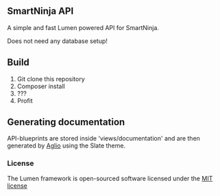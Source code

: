 ## SmartNinja API

A simple and fast Lumen powered API for SmartNinja.

Does not need any database setup!

## Build

1. Git clone this repository
2. Composer install
3. ???
4. Profit

## Generating documentation

API-blueprints are stored inside 'views/documentation' and are then generated by [Aglio](https://github.com/danielgtaylor/aglio) using the Slate theme. 

### License

The Lumen framework is open-sourced software licensed under the [MIT license](http://opensource.org/licenses/MIT)
